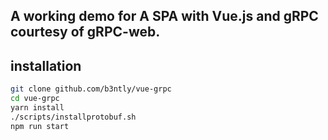 ## A working demo for A SPA with Vue.js and gRPC courtesy of gRPC-web.

## installation

```bash
git clone github.com/b3ntly/vue-grpc
cd vue-grpc
yarn install
./scripts/installprotobuf.sh 
npm run start
```